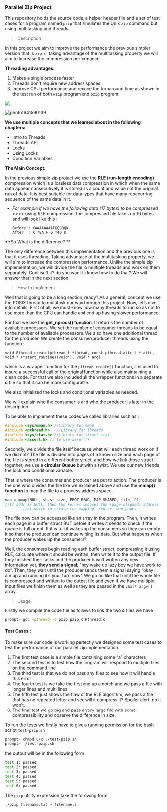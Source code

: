 ### Parallel Zip Project

This repository holds the source code, a helper header file and a set of test cases for a program named `pzip` that simulates the Unix `zip` command but using multitasking and threads

> Description

In this project we aim to improve the performance the previous simpler version that is `zip.c` ,taking advantage of the multitasking property we will aim to increase the compression performance.

**Threading advantages:**

1. Makes a single process faster
2. Threads don't require new address spaces.
3. Improve CPU performance and reduce the turnaround time as shown in the test run of both ```wzip``` program and ```pzip``` program:

![](C:\Users\منة\Downloads\photo1641590140.jpeg)

![photo1641590139](C:\Users\منة\Downloads\photo1641590139.jpeg)

**We use multiple concepts that we learned about in the following chapters:**

-  Intro to Threads
-  Threads API
-  Locks
-  Using Locks
-  Condition Variables

**The Main Concept:**

In the previous simple zip project we use the **RLE (run-length encoding)** compression which is a lossless data compression in which when the same data appear consecutively it is stored as a count and value not the original run of data. It is best suitable for data types that have many reoccurring sequence of the same data in it.

- *For example if we have the following data (17 bytes) to be compressed* >>>>  using RLE compression, the compressed file takes up 10 bytes and will look like this :

  ```
  Before : XAAAAAAAAFGQQQQK
  After  : X *8A F G *4Q K
  ```

**So What is the difference? **

The only difference between this implementation and the previous one is that it uses threading. Taking advantage of the multitasking property, we will aim to increase the compression performance. Unlike the simple zip implementation, we will divide the file to multiple threads and work on them separately. Cool isn't it? do you want to know how to do that? We will answer that in the next section.  



> How to Implement 

Well that is going to be a long section, ready? As a general, concept we use the POSIX thread to multitask our way through this project. Now, let’s dive into details. First of all, we must know how many threads to run so as not to use more than the CPU can handle and end up having slower performance.

 For that we use the **get_nprocs() function**. It returns the number of available processors. We set the number of consumer threads to be equal to the number of available processors. We also have one additional thread for the producer. We create the consumer/producer threads using the function : 

```
void Pthread_create(pthread_t *thread, const pthread_attr_t * attr, void * (*start_routine)(void*), void * arg)
```

which is a wrapper function for the ```pthread_create()``` function, it is used to insure a successful call of the original function while also maintaining a clean code. For that we also included all the wrapper functions in a separate **c** file so that it can be more configurable.

We also initialized the locks and conditional variables as needed.

We will explain who the consumer is and who the producer is later in the description.

To be able to implement these codes we called libraries such as :

```c
#include <sys/mman.h> //Library for mmap
#include <pthread.h>   //Library for threads
#include <sys/stat.h> //Library for struct stat
#include <assert.h> // to use assert()
```

Secondly, we divide the file itself because what will each thread work on if we did not? The file is divided into pages of a known size and each page of the file is stored in a different buffer struct, and how we link those struct together, we use a **circular Queue** but with a twist. We use our new friends the lock and conditional variable.

That is where the consumer and producer are put to action. The producer is the one who divides the file like we explained above and use the **mmap() function** to map the file to a process address space. 

```c
map = mmap(NULL, sb.st_size, PROT_READ, MAP_SHARED, file, 0);
//If addr is NULL, then the kernel chooses the (page-aligned) address
		//at which to create the mapping. Source: man pages								`
```

The file now can be accessed like an array in the program. Then, it writes each page in a buffer struct BUT before it writes it sends to check if the queue is full or not. If it is full it wakes up the consumers so they can empty it so that the producer can continue writing its data. But what happens when the producer wakes up the consumers? 

Well, the consumers begin reading each buffer struct, compressing it using RLE, calculate where it should be written, then write it to the output file. If they finished their tasks and the producer hasn’t written any new information yet, **they send a signal**; “hey wake up lazy boy we have work to do”. Then, they wait until the producer sends them a signal saying “okay I am up and running it’s your turn now”. We go on like that until the whole file is compressed and written to the output file and even if we have multiple input files we finish them as well as they are passed in the ```char* argv[]``` array.

> Usage

Firstly we compile the code file as follows to link the two ***c*** files we have

``` bash
prompt> gcc -pthread -o pzip pzip.c Pthread.c
```

#### Test Cases :

To make sure our code is working perfectly we designed some test cases to test the performance of our parallel zip implementation. 

1. The first test case is a simple file containing some “a” characters 
2. The second test is to test how the program will respond to multiple files on the command line
3. The third test is that we do not pass any files to see how it will handle this error
4. The fourth test is we take the first one up a notch and we pass a file with longer lines and multi lines
5. The fifth test just shows the flaw of the RLE algorithm, we pass a file that has no repeated letter and see will it compress it? Spoiler alert, no it won’t.
6. The final test we go big and pass a very large file with some compressibility and observe the difference in size.

To run the tests we firstly have to give a running permission for the bash script `test-pzip.sh`

```bash
prompt> chmod u+x ./test-pzip.sh
prompt> ./test-pzip.sh
```

the output will be in the following form

```bash
test 1: passed
test 2: passed
test 3: passed
test 4: passed
test 5: passed
test 6: passed
```

The ```pzip``` utility expression take the following form:

```sh
./pzip filename.txt > filename.z
```
